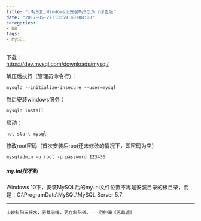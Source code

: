 ```yaml
---
title: "[MySQL]Windows上安装MySQL5.7绿色版"
date: "2017-05-27T13:59:40+08:00"
categories:
- DB
tags:
- MySQL
---
```


下载：  
https://dev.mysql.com/downloads/mysql/

解压后执行（管理员命令行）：

    mysqld --initialize-insecure --user=mysql
    
然后安装windows服务：

    mysqld install
    
启动：

    net start mysql

修改root密码（首次安装后root还未修改的情况下，即密码为空）

    mysqladmin -u root -p password 123456
    
##### my.ini找不到

Windows 10下，安装MySQL后的my.ini文件位置不再是安装目录的根目录，而是：C:\ProgramData\MySQL\MySQL Server 5.7
	
***
`山映斜阳天接水，芳草无情，更在斜阳外。---范仲淹《苏幕遮》`